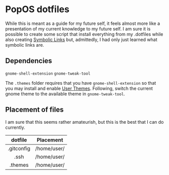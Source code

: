 # PopOS dotfiles

While this is meant as a guide for my future self, it feels almost more like a presentation of my current knowledge to my future self. I am sure it is possible to create some script that install everything from my .dotfiles while also creating [Symbolic Links](https://www.freecodecamp.org/news/symlink-tutorial-in-linux-how-to-create-and-remove-a-symbolic-link/) but, admittedly, I had only just learned what symbolic links are.

## Dependencies

`gnome-shell-extension`
`gnome-tweak-tool`

The `.themes` folder requires that you have `gnome-shell-extension` so that you may install and enable [User Themes](https://extensions.gnome.org/extension/19/user-themes/). Following, switch the current gnome theme to the available theme in `gnome-tweak-tool`.



## Placement of files

I am sure that this seems rather amateurish, but this is the best that I can do currently.

| dotfile    | Placement   |
| :--------: | :---------: |
| .gitconfig | /home/user/ |
| .ssh       | /home/user/ |
| .themes    | /home/user/ |
